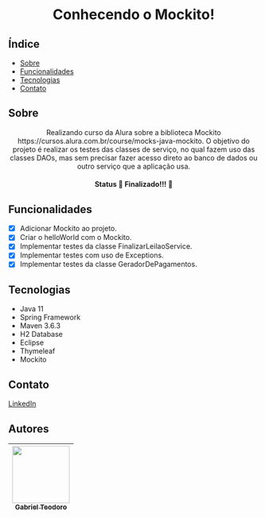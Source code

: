 <h1 align="center">Conhecendo o Mockito!</h1>

## Índice
<!--ts-->
* [Sobre](#Sobre)
* [Funcionalidades](#Funcionalidades)
* [Tecnologias](#Tecnologias)
* [Contato](#Contato)
<!--te-->

## Sobre
<p align="center">
 Realizando curso da Alura sobre a biblioteca Mockito https://cursos.alura.com.br/course/mocks-java-mockito. O objetivo do projeto é realizar os testes das classes de serviço, no qual fazem uso das classes DAOs, mas sem precisar fazer acesso direto ao banco de dados ou outro serviço que a aplicação usa.
</p>
<h4 align="center">Status
	🚧  Finalizado!!!  🚧
</h4>

## Funcionalidades
- [x] Adicionar Mockito ao projeto.
- [x] Criar o helloWorld com o Mockito.
- [x] Implementar testes da classe FinalizarLeilaoService.
- [x] Implementar testes com uso de Exceptions.
- [x] Implementar testes da classe GeradorDePagamentos.

## Tecnologias
* Java 11
* Spring Framework
* Maven 3.6.3
* H2 Database
* Eclipse
* Thymeleaf
* Mockito

## Contato
[LinkedIn](https://www.linkedin.com/in/gabriel-teodoro-25404117b/)

## Autores

| [<img src="https://avatars.githubusercontent.com/GabTeodoro" width=115><br><sub>Gabriel Teodoro</sub>](https://github.com/GabTeodoro)
| :---: |